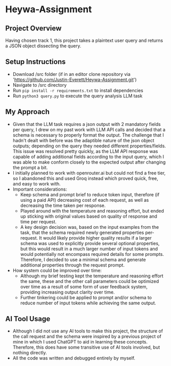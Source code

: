 # Heywa-Assignment

## Project Overview

Having chosen track 1, this project takes a plaintext user query and returns a JSON object dissecting the query.

## Setup Instructions

- Download /src folder (if in an editor clone repository via 'https://github.com/Justin-Everett/Heywa-Assignment.git')
- Navigate to /src directory
- Run `pip install -r requirements.txt` to install dependencies
- Run `python3 query.py` to execute the query analysis LLM task

## My Approach

- Given that the LLM task requires a json output with 2 mandatory fields per query, I drew on my past work with LLM API calls and decided that a schema is necessary to properly format the output. The challenge that I hadn't dealt with before was the adaptible nature of the json object outputs; depending on the query they needed different properties/fields. This issue was resolved pretty quickly, as the LLM API response was capable of adding additional fields according to the input query, which I was able to make conform closely to the expected output after changing the prompt a bit.
- I initially planned to work with openrouter.ai but could not find a free tier, so I abandoned this and used Groq instead which proved quick, free, and easy to work with.
- Important considerations:
  - Keep schema and prompt brief to reduce token input, therefore (if using a paid API) decreasing cost of each request, as well as decreasing the time taken per response.
  - Played around with the temperature and reasoning effort, but ended up sticking with original values based on quality of response and time per request.
  - A key design decision was, based on the input examples from the task, that the schema required newly generated properties per-request. It would likely provide higher quality results if a larger schema was used to explicitly provide several optional properties, but this would result in a much larger number of input tokens and would potentially not encompass required details for some prompts. Therefore, I decided to use a minimal schema and generate additional properties through the request prompt.
- How system could be improved over time:
  - Although my brief testing kept the temperature and reasoning effort the same, these and the other call parameters could be optimized over time as a result of some form of user feedback system, providing increasing output clarity over time.
  - Further tinkering could be applied to prompt and/or schema to reduce number of input tokens while achieving the same output.

## AI Tool Usage

- Although I did not use any AI tools to make this project, the structure of the call request and the schema were inspired by a previous project of mine in which I used ChatGPT to aid in learning these concepts. Therefore, this does have some transitive use of AI tools involved, but nothing directly.
- All the code was written and debugged entirely by myself.
